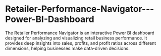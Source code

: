 # Retailer-Performance-Navigator---Power-BI-Dashboard
The Retailer Performance Navigator is an interactive Power BI dashboard designed for analyzing and visualizing retail business performance. It provides deep insights into sales, profits, and profit ratios across different dimensions, helping businesses make data-driven decisions.
